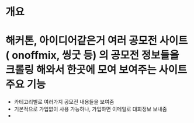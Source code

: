개요
=
해커톤, 아이디어같은거 여러 공모전 사이트 ( onoffmix, 씽굿 등) 의 공모전 정보들을 크롤링 해와서 한곳에 모여 보여주는 사이트
주요 기능
=
- 카테고리별로 여러가지 공모전 내용들을 보여줌 
- 기본적으로 가입없이 사용 가능하나, 가입하면 이메일로 대회정보 보내줌
- 

